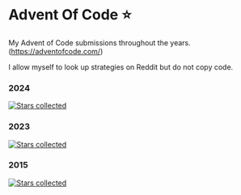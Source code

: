 # Advent Of Code ⭐

My Advent of Code submissions throughout the years. (https://adventofcode.com/)

I allow myself to look up strategies on Reddit but do not copy code.

### 2024

[![Stars collected](https://shields.io/static/v1?label=stars%20collected&message=10&color=yellow)]()


### 2023

[![Stars collected](https://shields.io/static/v1?label=stars%20collected&message=40&color=yellow)]()

### 2015

[![Stars collected](https://shields.io/static/v1?label=stars%20collected&message=1&color=yellow)]()
